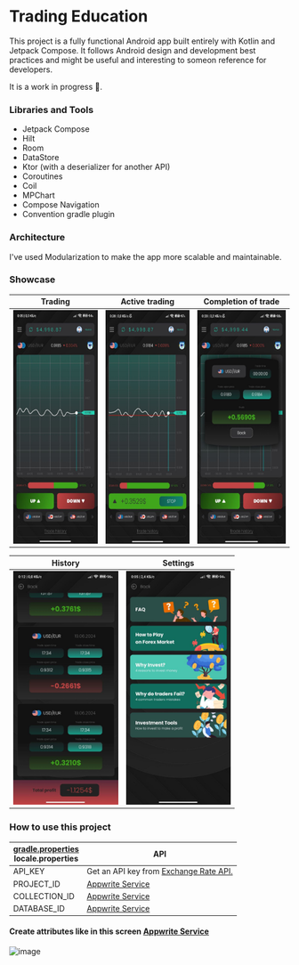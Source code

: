 # Trading Education

This project is a fully functional Android app built entirely with Kotlin and Jetpack Compose. It follows Android design and development best practices and might be useful and interesting to someon reference for developers.

It is a work in progress 🚧.

### Libraries and Tools

- Jetpack Compose
- Hilt
- Room
- DataStore
- Ktor (with a deserializer for another API)
- Coroutines
- Coil
- MPChart
- Compose Navigation
- Convention gradle plugin


### Architecture

I've used Modularization to make the app more scalable and maintainable.


### Showcase


| Trading                                                                                                                         | Active trading | Completion of trade |
|---------------------------------------------------------------------------------------------------------------------------------| ------------- | ------------- |
| <img src="https://github.com/dmitriykotov333/TradingEducation/blob/master/images/photo_2024-07-24_00-08-55.jpg" height="420" /> | <img src="https://github.com/dmitriykotov333/TradingEducation/blob/master/images/photo_2024-07-24_00-22-08.jpg" height="420" />  | <img src="https://github.com/dmitriykotov333/TradingEducation/blob/master/images/photo_2024-07-24_00-22-03.jpg" height="420" /> |

| History | Settings |
| ------------- | ------------- |
| <img src="https://github.com/dmitriykotov333/TradingEducation/blob/master/images/photo_2024-07-24_00-13-09.jpg" height="420" /> | <img src="https://github.com/dmitriykotov333/TradingEducation/blob/master/images/photo_2024-07-24_00-08-39.jpg" height="420" />  |


### How to use this project

| <a href = "https://github.com/dmitriykotov333/TradingEducation/blob/master/gradle.properties"> gradle.properties</a><br>locale.properties  | API |
| ------------- | ------------- |
| API_KEY | Get an API key from <a href="https://www.exchangerate-api.com/">Exchange Rate API.</a> |
| PROJECT_ID | <a href="https://appwrite.io/">Appwrite Service</a> |
| COLLECTION_ID | <a href="https://appwrite.io/">Appwrite Service</a> |
| DATABASE_ID | <a href="https://appwrite.io/">Appwrite Service</a> |

#### Create attributes like in this screen <a href="https://appwrite.io/">Appwrite Service</a>
![image](https://github.com/user-attachments/assets/ef8c2dd8-bbe1-4671-8407-9124ef5bde84)
